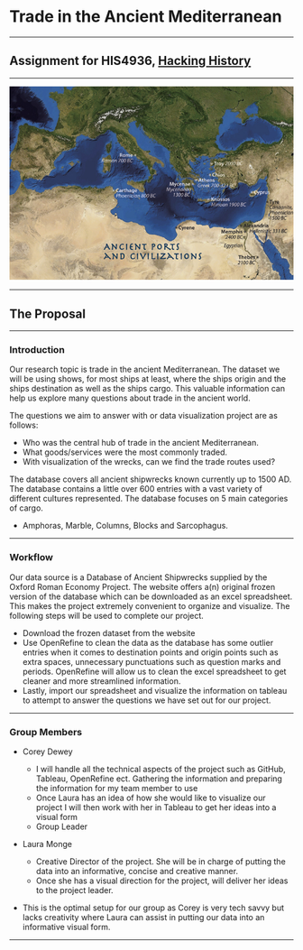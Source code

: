 # Trade in the Ancient Mediterranean

---

## Assignment for HIS4936, [Hacking History](http://hacking-history.readthedocs.io)

---

![intro image](imgs/Image.jpg)


---


## The Proposal

---

### Introduction

Our research topic is trade in the ancient Mediterranean. The dataset we will be using shows, for most ships at least, where the ships origin and the ships destination as well as the ships cargo. This valuable information can help us explore many questions about trade in the ancient world. 

The questions we aim to answer with or data visualization project are as follows:
* Who was the central hub of trade in the ancient Mediterranean.
* What goods/services were the most commonly traded.
* With visualization of the wrecks, can we find the trade routes used?

The database covers all ancient shipwrecks known currently up to 1500 AD. The database contains a little over 600 entries with a vast variety of different cultures represented. The database focuses on 5 main categories of cargo.
* Amphoras, Marble, Columns, Blocks and Sarcophagus. 


---

### Workflow

Our data source is a Database of Ancient Shipwrecks supplied by the Oxford Roman Economy Project. The website offers a(n) original frozen version of the database which can be downloaded as an excel spreadsheet. This makes the project extremely convenient to organize and visualize. The following steps will be used to complete our project.
* Download the frozen dataset from the website
* Use OpenRefine to clean the data as the database has some outlier entries when it comes to destination points and origin points such as extra spaces, unnecessary punctuations such as question marks and periods. OpenRefine will allow us to clean the excel spreadsheet to get cleaner and more streamlined information.
* Lastly, import our spreadsheet and visualize the information on tableau to attempt to answer the questions we have set out for our project.

---

### Group Members
* Corey Dewey
	* I will handle all the technical aspects of the project such as GitHub, Tableau, OpenRefine ect. Gathering the information and preparing the information for my team member to use
	* Once Laura has an idea of how she would like to visualize our project I will then work with her in Tableau to get her ideas into a visual form
	* Group Leader
	
* Laura Monge
	* Creative Director of the project. She will be in charge of putting the data into an informative, concise and creative manner.
	* Once she has a visual direction for the project, will deliver her ideas to the project leader.

* This is the optimal setup for our group as Corey is very tech savvy but lacks creativity where Laura can assist in putting our data into an informative visual form.
---
